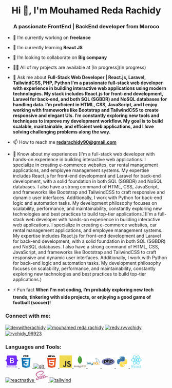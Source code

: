 <h1 align="center">Hi 👋, I'm Mouhamed Reda Rachidy</h1>
<h3 align="center">A passionate FrontEnd | BackEnd developer from Moroco</h3>

- 🔭 I’m currently working on **freelance**

- 🌱 I’m currently learning **React JS**

- 👯 I’m looking to collaborate on **Big company**

- 👨‍💻 All of my projects are available at [In progress](In progress)

- 💬 Ask me about **Full-Stack Web Developer | React.js, Laravel, TailwindCSS, PHP, Python I'm a passionate full-stack web developer with experience in building interactive web applications using modern technologies. My stack includes React.js for front-end development, Laravel for back-end, and both SQL (SGBDR) and NoSQL databases for handling data. I’m proficient in HTML, CSS, JavaScript, and I enjoy working with frameworks like Bootstrap and TailwindCSS to create responsive and elegant UIs. I’m constantly exploring new tools and techniques to improve my development workflow. My goal is to build scalable, maintainable, and efficient web applications, and I love solving challenging problems along the way.**

- 📫 How to reach me **redarachidy90@gmail.com**

- 📄 Know about my experiences [I'm a full-stack web developer with hands-on experience in building interactive web applications. I specialize in creating e-commerce websites, car rental management applications, and employee management systems. My expertise includes React.js for front-end development and Laravel for back-end development, with a solid foundation in both SQL (SGBDR) and NoSQL databases. I also have a strong command of HTML, CSS, JavaScript, and frameworks like Bootstrap and TailwindCSS to craft responsive and dynamic user interfaces. Additionally, I work with Python for back-end logic and automation tasks. My development philosophy focuses on scalability, performance, and maintainability, constantly exploring new technologies and best practices to build top-tier applications.](I'm a full-stack web developer with hands-on experience in building interactive web applications. I specialize in creating e-commerce websites, car rental management applications, and employee management systems. My expertise includes React.js for front-end development and Laravel for back-end development, with a solid foundation in both SQL (SGBDR) and NoSQL databases. I also have a strong command of HTML, CSS, JavaScript, and frameworks like Bootstrap and TailwindCSS to craft responsive and dynamic user interfaces. Additionally, I work with Python for back-end logic and automation tasks. My development philosophy focuses on scalability, performance, and maintainability, constantly exploring new technologies and best practices to build top-tier applications.)

- ⚡ Fun fact **When I'm not coding, I’m probably exploring new tech trends, tinkering with side projects, or enjoying a good game of football (soccer)!**

<h3 align="left">Connect with me:</h3>
<p align="left">
<a href="https://dev.to/devwitherachidy" target="blank"><img align="center" src="https://raw.githubusercontent.com/rahuldkjain/github-profile-readme-generator/master/src/images/icons/Social/devto.svg" alt="devwitherachidy" height="30" width="40" /></a>
<a href="https://linkedin.com/in/mouhamed reda rachidy" target="blank"><img align="center" src="https://raw.githubusercontent.com/rahuldkjain/github-profile-readme-generator/master/src/images/icons/Social/linked-in-alt.svg" alt="mouhamed reda rachidy" height="30" width="40" /></a>
<a href="https://instagram.com/redv.rvvvchidy" target="blank"><img align="center" src="https://raw.githubusercontent.com/rahuldkjain/github-profile-readme-generator/master/src/images/icons/Social/instagram.svg" alt="redv.rvvvchidy" height="30" width="40" /></a>
<a href="https://discord.gg/rvchidy_96923" target="blank"><img align="center" src="https://raw.githubusercontent.com/rahuldkjain/github-profile-readme-generator/master/src/images/icons/Social/discord.svg" alt="rvchidy_96923" height="30" width="40" /></a>
</p>

<h3 align="left">Languages and Tools:</h3>
<p align="left"> <a href="https://getbootstrap.com" target="_blank" rel="noreferrer"> <img src="https://raw.githubusercontent.com/devicons/devicon/master/icons/bootstrap/bootstrap-plain-wordmark.svg" alt="bootstrap" width="40" height="40"/> </a> <a href="https://www.w3schools.com/css/" target="_blank" rel="noreferrer"> <img src="https://raw.githubusercontent.com/devicons/devicon/master/icons/css3/css3-original-wordmark.svg" alt="css3" width="40" height="40"/> </a> <a href="https://git-scm.com/" target="_blank" rel="noreferrer"> <img src="https://www.vectorlogo.zone/logos/git-scm/git-scm-icon.svg" alt="git" width="40" height="40"/> </a> <a href="https://www.w3.org/html/" target="_blank" rel="noreferrer"> <img src="https://raw.githubusercontent.com/devicons/devicon/master/icons/html5/html5-original-wordmark.svg" alt="html5" width="40" height="40"/> </a> <a href="https://developer.mozilla.org/en-US/docs/Web/JavaScript" target="_blank" rel="noreferrer"> <img src="https://raw.githubusercontent.com/devicons/devicon/master/icons/javascript/javascript-original.svg" alt="javascript" width="40" height="40"/> </a> <a href="https://www.mongodb.com/" target="_blank" rel="noreferrer"> <img src="https://raw.githubusercontent.com/devicons/devicon/master/icons/mongodb/mongodb-original-wordmark.svg" alt="mongodb" width="40" height="40"/> </a> <a href="https://www.mysql.com/" target="_blank" rel="noreferrer"> <img src="https://raw.githubusercontent.com/devicons/devicon/master/icons/mysql/mysql-original-wordmark.svg" alt="mysql" width="40" height="40"/> </a> <a href="https://www.php.net" target="_blank" rel="noreferrer"> <img src="https://raw.githubusercontent.com/devicons/devicon/master/icons/php/php-original.svg" alt="php" width="40" height="40"/> </a> <a href="https://www.python.org" target="_blank" rel="noreferrer"> <img src="https://raw.githubusercontent.com/devicons/devicon/master/icons/python/python-original.svg" alt="python" width="40" height="40"/> </a> <a href="https://reactjs.org/" target="_blank" rel="noreferrer"> <img src="https://raw.githubusercontent.com/devicons/devicon/master/icons/react/react-original-wordmark.svg" alt="react" width="40" height="40"/> </a> <a href="https://reactnative.dev/" target="_blank" rel="noreferrer"> <img src="https://reactnative.dev/img/header_logo.svg" alt="reactnative" width="40" height="40"/> </a> <a href="https://sass-lang.com" target="_blank" rel="noreferrer"> <img src="https://raw.githubusercontent.com/devicons/devicon/master/icons/sass/sass-original.svg" alt="sass" width="40" height="40"/> </a> <a href="https://tailwindcss.com/" target="_blank" rel="noreferrer"> <img src="https://www.vectorlogo.zone/logos/tailwindcss/tailwindcss-icon.svg" alt="tailwind" width="40" height="40"/> </a> </p>
